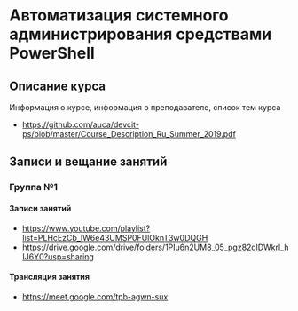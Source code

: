 # Автоматизация системного администрирования средствами PowerShell

## Описание курса

Информация о курсе, информация о преподавателе, список тем курса

* <https://github.com/auca/devcit-ps/blob/master/Course_Description_Ru_Summer_2019.pdf>

## Записи и вещание занятий

### Группа №1

#### Записи занятий

* <https://www.youtube.com/playlist?list=PLHcEzCb_lW6e43UMSP0FUlOknT3w0DQGH>
* <https://drive.google.com/drive/folders/1PIu6n2UM8_05_pgz82olDWkrl_hIJ6Y0?usp=sharing>

#### Трансляция занятия

* <https://meet.google.com/tpb-agwn-sux>

